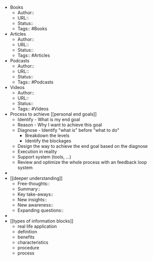 - Books
    - Author::
    - URL::
    - Status::
    - Tags:: #Books
- Articles
    - Author::
    - URL::
    - Status::
    - Tags:: #Articles
- Podcasts
    - Author::
    - URL::
    - Status::
    - Tags:: #Podcasts
- Videos
    - Author::
    - URL::
    - Status::
    - Tags:: #Videos
- Process to achieve [[personal end goals]]
    - Identify - What is my end goal
    - Reason - Why I want to achieve this goal
    - Diagnose - Identify "what is" before "what to do"
        - Breakdown the levels
        - Identify the blockages
    - Design the way to achieve the end goal based on the diagnose
    - Execution in reality
    - Support system (tools, ...)
    - Review and optimize the whole process with an feedback loop system 
- 
- [[deeper understanding]]
    - Free-thoughts::
    - Summary::
    - Key take-aways::
    - New insights::
    - New awareness::
    - Expanding questions::
- 
- [[types of information blocks]]
    - real life application
    - definition
    - benefits 
    - characteristics
    - procedure
    - process
